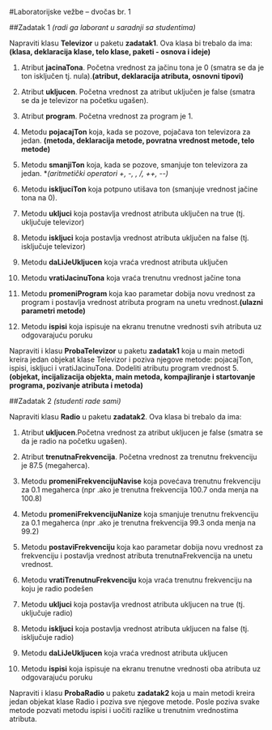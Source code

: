 #Laboratorijske vežbe – dvočas br. 1

##Zadatak 1
*(radi ga laborant u saradnji sa studentima)*

Napraviti klasu **Televizor** u paketu **zadatak1**. Ova klasa bi trebalo da ima: **(klasa, deklaracija klase, telo klase, paketi - osnova i ideje)**

1. Atribut **jacinaTona**. Početna vrednost za jačinu tona je 0 (smatra se da je ton isključen tj. nula).**(atribut, deklaracija atributa, osnovni tipovi)**

2. Atribut **ukljucen**. Početna vrednost za atribut uključen je false (smatra se da je televizor na početku ugašen).

3. Atribut **program**. Početna vrednost za program je 1.

4. Metodu **pojacajTon** koja, kada se pozove, pojačava ton televizora za jedan. **(metoda, deklaracija metode, povratna vrednost metode, telo metode)**

5. Metodu **smanjiTon** koja, kada se pozove, smanjuje ton televizora za jedan. **(aritmetički operatori +, -, *, /, ++, --)**

6. Metodu **iskljuciTon** koja potpuno utišava ton (smanjuje vrednost jačine tona na 0).

7. Metodu **ukljuci** koja postavlja vrednost atributa uključen na true (tj. uključuje televizor)

8. Metodu **iskljuci** koja postavlja vrednost atributa uključen na false (tj. isključuje televizor)

9. Metodu **daLiJeUkljucen** koja vraća vrednost atributa uključen

10. Metodu **vratiJacinuTona** koja vraća trenutnu vrednost jačine tona

11. Metodu **promeniProgram** koja kao parametar dobija novu vrednost za program i postavlja vrednost atributa program na unetu vrednost.**(ulazni parametri metode)**

12. Metodu **ispisi** koja ispisuje na ekranu trenutne vrednosti svih atributa uz odgovarajuću poruku

Napraviti i klasu **ProbaTelevizor** u paketu **zadatak1** koja u main metodi kreira jedan objekat klase Televizor i poziva njegove metode: pojacajTon, ispisi, iskljuci i vratiJacinuTona. Dodeliti atributu program vrednost 5. **(objekat, incijalizacija objekta, main metoda, kompajliranje i startovanje programa, pozivanje atributa i metoda)**


##Zadatak 2
*(studenti rade sami)*

Napraviti klasu **Radio** u paketu **zadatak2**. Ova klasa bi trebalo da ima:

1. Atribut **ukljucen**.Početna vrednost za atribut ukljucen je false (smatra se da je radio na početku ugašen).

2. Atribut **trenutnaFrekvencija**. Početna vrednost za trenutnu frekvenciju je 87.5 (megaherca).

3. Metodu **promeniFrekvencijuNavise** koja povećava trenutnu frekvenciju za 0.1 megaherca (npr .ako je trenutna frekvencija 100.7 onda menja na 100.8)

4. Metodu **promeniFrekvencijuNanize** koja smanjuje trenutnu frekvenciju za 0.1 megaherca (npr .ako je trenutna frekvencija 99.3 onda menja na 99.2)

5. Metodu **postaviFrekvenciju** koja kao parametar dobija novu vrednost za frekvenciju i postavlja vrednost atributa trenutnaFrekvencija na unetu vrednost.

6. Metodu **vratiTrenutnuFrekvenciju** koja vraća trenutnu frekvenciju na koju je radio podešen

7. Metodu **ukljuci** koja postavlja vrednost atributa ukljucen na true (tj. uključuje radio)

8. Metodu **iskljuci** koja postavlja vrednost atributa ukljucen na false (tj. isključuje radio)

9. Metodu **daLiJeUkljucen** koja vraća vrednost atributa ukljucen

10. Metodu **ispisi** koja ispisuje na ekranu trenutne vrednosti oba atributa uz odgovarajuću poruku

Napraviti i klasu **ProbaRadio** u paketu **zadatak2** koja u main metodi kreira jedan objekat klase Radio i poziva sve njegove metode. Posle poziva svake metode pozvati metodu ispisi i uočiti razlike u trenutnim vrednostima atributa.